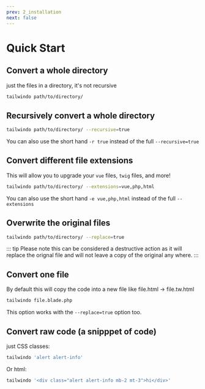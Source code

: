 ```yaml
---
prev: 2_installation
next: false
---
```


# Quick Start

## Convert a whole directory 
just the files in a directory, it's not recursive
```bash
tailwindo path/to/directory/ 
```
## Recursively convert a whole directory 
```bash
tailwindo path/to/directory/ --recursive=true
```
You can also use the short hand `-r true` instead of the full `--recursive=true`

## Convert different file extensions
This will allow you to upgrade your `vue` files, `twig` files, and more!
```bash
tailwindo path/to/directory/ --extensions=vue,php,html
```
You can also use the short hand `-e vue,php,html` instead of the full `--extensions`

## Overwrite the original files
```bash
tailwindo path/to/directory/ --replace=true
```
::: tip
Please note this can be considered a destructive action as it will replace the orignal file and will not leave a copy of the original any where.
:::


## Convert one file
By default this will copy the code into a new file like file.html -> file.tw.html
```bash
tailwindo file.blade.php
```
This option works with the `--replace=true` option too.

## Convert raw code (a snipppet of code)
just CSS classes:

```bash
tailwindo 'alert alert-info'
```

Or html:

```bash
tailwindo '<div class="alert alert-info mb-2 mt-3">hi</div>'
```

